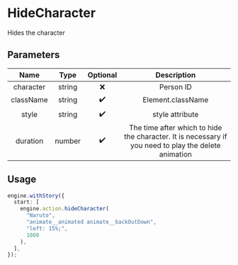 # HideCharacter

Hides the character

## Parameters

|   Name    |  Type  | Optional |                                             Description                                              |
| :-------: | :----: | :------: | :--------------------------------------------------------------------------------------------------: |
| character | string |    ❌    |                                              Person ID                                               |
| className | string |    ✔️    |                                          Element.className                                           |
|   style   | string |    ✔️    |                                           style attribute                                            |
| duration  | number |    ✔️    | The time after which to hide the character. It is necessary if you need to play the delete animation |

## Usage

```ts
engine.withStory({
  start: [
    engine.action.hideCharacter(
      "Naruto",
      "animate__animated animate__backOutDown",
      "left: 15%;",
      1000
    ),
  ],
});
```
